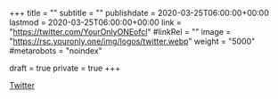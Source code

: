 +++
title = ""
subtitle = ""
publishdate = 2020-03-25T06:00:00+00:00
lastmod = 2020-03-25T06:00:00+00:00
link = "https://twitter.com/YourOnlyONEofcl"
#linkRel = ""
image = "https://rsc.youronly.one/img/logos/twitter.webp"
weight = "5000"
#metarobots = "noindex"

draft = true
private = true
+++

[Twitter](https://twitter.com/YourOnlyONEofcl "Twitter")
